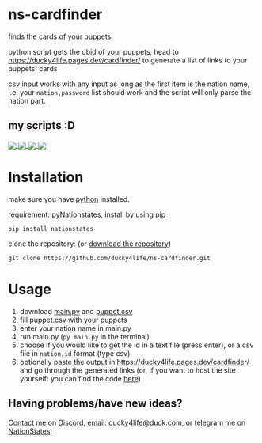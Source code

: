 # ns-cardfinder

finds the cards of your puppets

python script gets the dbid of your puppets, head to https://ducky4life.pages.dev/cardfinder/ to generate a list of links to your puppets' cards

csv input works with any input as long as the first item is the nation name, i.e. your `nation,password` list should work and the script will only parse the nation part.

## my scripts :D

<a href="https://github.com/ducky4life/ns-detag">
  <img align="center" src="https://ducky4life.vercel.app/api/pin/?username=ducky4life&repo=ns-detag&theme=algolia" />
</a>
<a href="https://github.com/ducky4life/ns-blender">
  <img align="center" src="https://ducky4life.vercel.app/api/pin/?username=ducky4life&repo=ns-blender&theme=algolia" />
</a>
<a href="https://github.com/ducky4life/ns-zombie">
  <img align="center" src="https://ducky4life.vercel.app/api/pin/?username=ducky4life&repo=ns-zombie&theme=algolia" />
</a>
<a href="https://github.com/ducky4life/ns-cardfinder">
  <img align="center" src="https://ducky4life.vercel.app/api/pin/?username=ducky4life&repo=ns-cardfinder&theme=algolia" />
</a>

# Installation

make sure you have [python](https://www.python.org/downloads/) installed.

requirement: [pyNationstates](https://github.com/DolphDev/pynationstates), install by using [pip](https://pip.pypa.io/en/stable/installation/)

```
pip install nationstates
```

clone the repository: (or [download the repository](https://github.com/ducky4life/ns-cardfinder/archive/refs/heads/main.zip))
```
git clone https://github.com/ducky4life/ns-cardfinder.git
```

# Usage

1. download [main.py](https://github.com/ducky4life/ns-cardfinder/blob/main/main.py) and [puppet.csv](https://github.com/ducky4life/ns-cardfinder/blob/main/puppet.csv)
2. fill puppet.csv with your puppets
3. enter your nation name in main.py
4. run main.py (`py main.py` in the terminal)
5. choose if you would like to get the id in a text file (press enter), or a csv file in `nation,id` format (type csv)
6. optionally paste the output in https://ducky4life.pages.dev/cardfinder/ and go through the generated links (or, if you want to host the site yourself: you can find the code [here](https://github.com/ducky4life/ducky4life.github.io/tree/main/cardfinder))

## Having problems/have new ideas?

Contact me on Discord, email: ducky4life@duck.com, or [telegram me on NationStates](https://www.nationstates.net/page=compose_telegram?tgto=ducky)!
